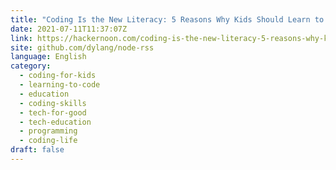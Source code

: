 ```yaml
---
title: "Coding Is the New Literacy: 5 Reasons Why Kids Should Learn to Code"
date: 2021-07-11T11:37:07Z
link: https://hackernoon.com/coding-is-the-new-literacy-5-reasons-why-kids-should-learn-to-code-msc935k3?source=rss&utm_medium=RSS&utm_source=news.12bit.vn
site: github.com/dylang/node-rss
language: English
category:
  - coding-for-kids
  - learning-to-code
  - education
  - coding-skills
  - tech-for-good
  - tech-education
  - programming
  - coding-life
draft: false
---
```

